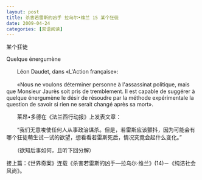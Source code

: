 ```yaml
---
layout: post
title: 杀害若雷斯的凶手 拉乌尔•维兰 15 某个狂徒
date: 2009-04-24
categories: [双语阅读]  
---
```


某个狂徒

Quelque énergumène

　　Léon Daudet, dans «L'Action française»:

　　«Nous ne voulons déterminer personne à l'assassinat politique, mais que Monsieur Jaurès soit pris de tremblement. Il est capable de suggérer à quelque énergumène le désir de résoudre par la méthode expérimentale la question de savoir si rien ne serait changé après sa mort».



　　莱昂•多德在《法兰西行动报》上发表文章：

　　“我们无意唆使任何人从事政治谋杀。但是，若雷斯应该颤抖，因为可能会有哪个狂徒萌生试一试的欲望，想看看若雷斯死后，情况究竟会起什么变化。”



　　（欲知后事如何，且听下回分解）

接上篇：《世界奇案》连载《杀害若雷斯的凶手—拉乌尔·维兰》(14)－《纯洁社会风尚》。
